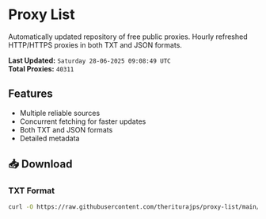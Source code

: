 # Proxy List

Automatically updated repository of free public proxies. Hourly refreshed HTTP/HTTPS proxies in both TXT and JSON formats.

**Last Updated:** `Saturday 28-06-2025 09:08:49 UTC`  
**Total Proxies:** `40311`

## Features
- Multiple reliable sources
- Concurrent fetching for faster updates
- Both TXT and JSON formats
- Detailed metadata

## 📥 Download

### TXT Format
```bash
curl -O https://raw.githubusercontent.com/theriturajps/proxy-list/main/proxies.txt